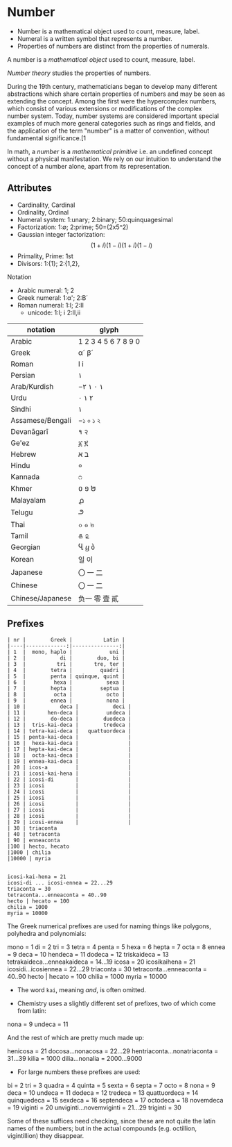 # Number

* Number is a mathematical object used to count, measure, label.
* Numeral is a written symbol that represents a number.
* Properties of numbers are distinct from the properties of numerals.


A number is a *mathematical object* used to count, measure, label.


*Number theory* studies the properties of numbers.





During the 19th century, mathematicians began to develop many different abstractions which share certain properties of numbers and may be seen as extending the concept. Among the first were the hypercomplex numbers, which consist of various extensions or modifications of the complex number system. Today, number systems are considered important special examples of much more general categories such as rings and fields, and the application of the term "number" is a matter of convention, without fundamental significance.[1



In math, a *number* is a *mathematical primitive* i.e. an undefined concept without a physical manifestation. We rely on our intuition to understand the concept of a number alone, apart from its representation.





## Attributes

- Cardinality, Cardinal
- Ordinality, Ordinal
- Numeral system: 1:unary; 2:binary; 50:quinquagesimal
- Factorization: 1:∅; 2:prime; 50=(2x5^2)
- Gaussian integer factorization: $$(1+i)(1-i) (1+i)(1-i)$$
- Primality, Prime: 1st
- Divisors: 1:{1}; 2:{1,2}, 

Notation
- Arabic numeral: 1; 2
- Greek numeral: 1:α'; 2:Β´
- Roman numeral: 1:I; 2:II
  - unicode: 1:Ⅰ; ⅰ 2:Ⅱ,ⅱ


notation           | glyph
-------------------|---------
Arabic             | 1  2 3 4 5 6 7 8 9 0  
Greek              | α´ β´  
Roman              | Ⅰ ⅰ  
Persian            | ١  
Arab/Kurdish       | −١ ٠ ١ ٢  
Urdu               | ۰ ۱ ۲  
Sindhi             | ١  
Assamese/Bengali   | −১ ০ ১ ২  
Devanāgarī         | १ २ 
Ge'ez              | ፩ ፪ 
Hebrew             | ב א  
Hindu              | ० 
Kannada            | ೧ 
Khmer              | ០ ១ ២ 
Malayalam          | ൧ 
Telugu             | ౨ 
Thai               | ๐ ๑ ๒ 
Tamil              | ௧ ௨ 
Georgian           | Ⴁ ⴁ ბ 
Korean             | 일 이 
Japanese           | 〇 一 二 
Chinese            | 〇 一 二 
Chinese/Japanese   | 负一 零 壹 貳 


## Prefixes

```
| nr |        Greek |          Latin |
|----|-------------:|---------------:|
| 1  |  mono, haplo |            uni |
| 2  |           di |        duo, bi |
| 3  |          tri |       tre, ter |
| 4  |        tetra |         quadri |
| 5  |        penta | quinque, quint |
| 6  |         hexa |           sexa |
| 7  |        hepta |         septua |
| 8  |         octa |           octo |
| 9  |        ennea |           nona |
| 10 |           deca |           deci |
| 11 |       hen-deca |         undeca |
| 12 |        do-deca |        duodeca |
| 13 |  tris-kai-deca |        tredeca |
| 14 | tetra-kai-deca |   quattuordeca |
| 15 | penta-kai-deca |                |
| 16 |  hexa-kai-deca |                |
| 17 | hepta-kai-deca |                |
| 18 |  octa-kai-deca |                |
| 19 | ennea-kai-deca |                |
| 20 | icos-a         |                |
| 21 | icosi-kai-hena |                |
| 22 | icosi-di       |                |
| 23 | icosi          |                |
| 24 | icosi          |                |
| 25 | icosi          |                |
| 26 | icosi          |                |
| 27 | icosi          |                |
| 28 | icosi          |                |
| 29 | icosi-ennea    |                |
| 30 | triaconta
| 40 | tetraconta
| 90 | enneaconta
|100 | hecto, hecato
|1000 | chilia
|10000 | myria


icosi-kai-hena = 21
icosi-di ... icosi-ennea = 22...29
triaconta = 30
tetraconta...enneaconta = 40..90
hecto | hecato = 100
chilia = 1000
myria = 10000

```

The Greek numerical prefixes are used for naming things like polygons, polyhedra and polynomials:

mono = 1
di = 2
tri = 3
tetra = 4
penta = 5
hexa = 6
hepta = 7
octa = 8
ennea = 9
deca = 10
hendeca = 11
dodeca = 12
triskaideca = 13
tetrakaideca...enneakaideca = 14...19
icosa = 20
icosikaihena = 21
icosidi...icosiennea = 22...29
triaconta = 30
tetraconta...enneaconta = 40..90
hecto | hecato = 100
chilia = 1000
myria = 10000

* The word `kai`, meaning *and*, is often omitted.

* Chemistry uses a slightly different set of prefixes, two of which come from latin:

nona = 9
undeca = 11

And the rest of which are pretty much made up:

henicosa = 21
docosa...nonacosa = 22...29
hentriaconta...nonatriaconta = 31...39
kilia = 1000
dilia...nonalia = 2000...9000


* For large numbers these prefixes are used:

bi = 2
tri = 3
quadra = 4
quinta = 5
sexta = 6
septa = 7
octo = 8
nona = 9
deca = 10
undeca = 11
dodeca = 12
tredeca = 13
quattuordeca = 14
quinquedeca = 15
sexdeca = 16
septendeca = 17
octodeca = 18
novemdeca = 19
viginti = 20
unviginti...novemviginti = 21...29
triginti = 30

Some of these suffices need checking, since these are not quite the latin names of the numbers; but in the actual compounds (e.g. octillion, vigintillion) they disappear.
